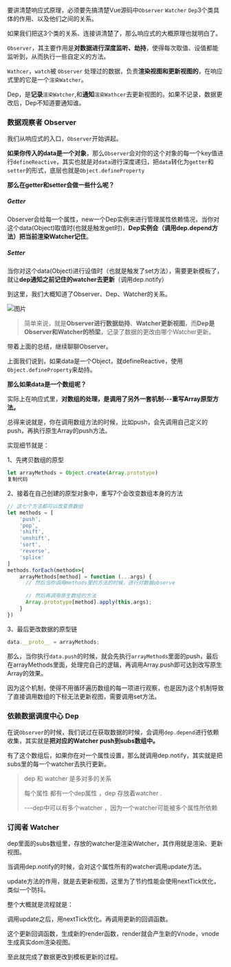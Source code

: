 要讲清楚响应式原理，必须要先搞清楚Vue源码中`Observer` `Watcher` `Dep`3个类具体的作用、以及他们之间的关系。

如果我们把这3个类的关系、连接讲清楚了，那么响应式的大概原理也就明白了。

`Observer`，其主要作用是**对数据进行深度监听、劫持**，使得每次取值、设值都能监听到，从而执行一些自定义的方法。

`Wathcer`，`watch`被 `Observer` 处理过的数据，负责**渲染视图和更新视图的**，在响应式里的它是一个`渲染Watcher`。

Dep，是**记录**`渲染Watcher`,和**通知**`渲染Wathcer`去更新视图的。如果不记录，数据更改后，Dep不知道要通知谁。

### 数据观察者 Observer

我们从响应式的入口，`Observer`开始讲起。

**如果你传入的data是一个对象**，那么`Observer`会对你的这个对象的每一个key值进行`defineReactive`，其实也就是对`data`进行深度递归，把`data`转化为`getter`和`setter`的形式，底层也就是`Object.defineProperty`

**那么在getter和setter会做一些什么呢？**

##### Getter

Observer会给每一个属性，new一个Dep实例来进行管理属性依赖情况，当你对这个data(Object)取值时(也就是触发get时)，**Dep实例会（调用dep.depend方法）把当前渲染Watcher记住**。

##### Setter

当你对这个data(Object)进行设值时（也就是触发了set方法），需要更新模板了，就让**dep通知之前记住的watcher去更新**（调用dep.notify）

到这里，我们大概知道了Observer、Dep、Watcher的关系。

![图片](https://mmbiz.qpic.cn/mmbiz/yphVQAwjncs5huUMUQV8UkmvcAXorJ2cz0p5KT9xvjAmJgg7kbRicDFRlvaRGVMjBJqLDP6dZp6bavicic1oueA9Q/640?wx_fmt=jpeg&tp=webp&wxfrom=5&wx_lazy=1&wx_co=1)

> 简单来说，就是**Observer进行数据劫持**、**Watcher更新视图**，而**Dep是Observer和Watcher的桥梁**，记录了数据的更改由哪个Watcher更新。

带着上面的总结，继续聊聊Observer。

上面我们说到，如果data是一个Object，就defineReactive，使用`Object.defineProperty`来劫持。

**那么如果data是一个数组呢？**

实际上在响应式里，**对数组的处理，是调用了另外一套机制---重写Array原型方法。**

总得来说就是，你在调用数组方法的时候，比如push，会先调用自己定义的push，再执行原生Array的push方法。

实现细节就是：

1、先拷贝数组的原型

```js
let arrayMethods = Object.create(Array.prototype)
复制代码
```

2、接着在自己创建的原型对象中，重写7个会改变数组本身的方法

```js
// 这七个方法都可以改变原数组
let methods = [
    'push',
    'pop',
    'shift',
    'unshift',
    'sort',
    'reverse',
    'splice' 
]
methods.forEach(method=>{
    arrayMethods[method] = function (...args) {
      // 然后当你调用methods里的方法的时候，进行对数据observe
      
      // 然后再调用原生数组的方法
      Array.prototype[method].apply(this,args);
    }
})
```

3、最后更改数据的原型链

```js
data.__proto__ = arrayMethods;
```

那么，当你执行`data.push`的时候，就会先执行`arrayMethods`里面的push，最后在arrayMethods里面，处理完自己的逻辑，再调用Array.push即可达到改写原生Array的效果。

因为这个机制，使得不用循环遍历数组的每一项进行观察，也是因为这个机制导致了直接调用数组的下标无法更新视图，需要调用set方法。

### 依赖数据调度中心 Dep

在说`Observer`的时候，我们说过在获取数据的时候，会调用`dep.depend`进行依赖收集，其实就是**把对应的Watcher push到subs数组中。**

有了这个数组后，如果你在对一个属性设置，那么就调用dep.notify，其实就是把subs里的每一个watcher去执行更新。

>dep 和 watcher 是多对多的关系
>
>每个属性 都有一个dep属性 ，dep 存放着watcher .
>
>---dep中可以有多个watcher ，因为一个watcher可能被多个属性所依赖

### 订阅者 Watcher

dep里面的subs数组里，存放的watcher是渲染Watcher，其作用就是渲染、更新视图。

当调用dep.notify的时候，会对这个属性所有的watcher调用update方法。

update方法的作用，就是去更新视图，这里为了节约性能会使用nextTick优化，类似一个防抖。

整个大概就是流程就是：

调用update之后，用nextTick优化。再调用更新的回调函数。

这个更新回调函数，生成新的render函数，render就会产生新的Vnode，vnode生成真实dom渲染视图。

至此就完成了数据更改到模板更新的过程。